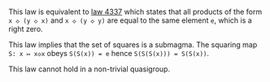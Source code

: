 This law is equivalent to [law 4337](https://teorth.github.io/equational_theories/implications/?4337) which states that all products of the form `x ◇ (y ◇ x)` and `x ◇ (y ◇ y)` are equal to the same element `e`, which is a right zero.

This law implies that the set of squares is a submagma.  The squaring map `S: x ↦ x◇x` obeys `S(S(x)) = e` hence `S(S(S(x))) = S(S(x))`.

This law cannot hold in a non-trivial quasigroup.
